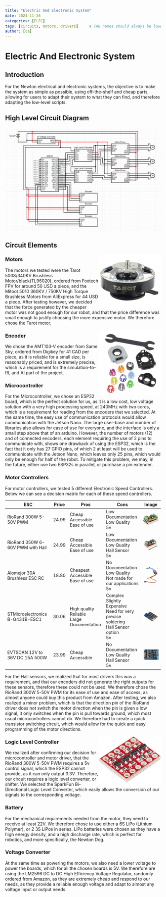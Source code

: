 ```yaml
---
title: "Electric And Electronic System"
date: 2024-11-26
categories: [ELEC]
tags: [circuits, motors, drivers]     # TAG names should always be lowercase
author: [ca]
---
```


# Electric And Electronic System

## Introduction
For the Newton electrical and electronic systems, the objective is to make the system as simple as possible, using off-the-shelf and cheap parts, allowing for users to adapt their system to what they can find, and therefore adapting the low-level scripts.


## High Level Circuit Diagram

<img src="/assets/img/blog5/circuit.png" alt="Circuit Diagram" width="700"/>

## Circuit Elements

<img align="right" src="/assets/img/blog5/motor.png" alt="Motor" width="200"/>

### Motors
The motors we tested were the Tarot 5008/340KV Brushless Motor/black(TL96020), ordered from Foxtech FPV for around 50 USD a piece, and the Mitoot 5010 360KV / 750KV High Torque Brushless Motors from AliExpress for 44 USD a piece. 
After testing however, we decided that the force generated by the cheaper motor was not good enough for our robot, and that the price difference was small enough to justify choosing the more expensive motor. We therefore chose the Tarot motor.

 
<img  align="right" src="/assets/img/blog5/encoder.png" alt="Encoder" width="200"/>

### Encoder
We chose the AMT103-V encoder from Same Sky, ordered from Digikey for 41 CAD per piece, as it is reliable for a small size, is reasonably priced, and is extremely precise, which is a requirement for the simulation-to-RL and AI part of the project. 


### Microcontroller
For the Microcontroller, we chose an ESP32 board, which is the perfect solution for us, as it is a low cost, low voltage solution with a very high processing speed, at 240MHz with two cores, which is a requirement for reading from the encoders that we selected. At the same time, the easy use of communication protocols would allow communication with the Jetson Nano. The large user-base and number of libraries also allows for ease of use for everyone, and the interface is only a small step above that of an arduino.
However, the number of motors (12) and of connected encoders, each element requiring the use of 2 pins to communicate with, shows one drawback of using the ESP32, which is the fact that it only has 27 GPIO pins, of which 2 at least will be used to communicate with the Jetson Nano, which leaves only 25 pins, which would only be enough for half of the robot. To mitigate this problem, we may, in the future, either use two ESP32s in parallel, or purchase a pin extender.

### Motor Controllers
For motor controllers, we tested 5 different Electronic Speed Controllers. Below we can see a decision matrix for each of these speed controllers.

 ESC                              | Price | Pros                                       | Cons                                                                             | Image |
|----------------------------------|-------|--------------------------------------------|----------------------------------------------------------------------------------|-------|
| RioRand 300W 5-50V PWM           | 24.99 | Cheap <br/> Accessible <br/> Ease of use               | Low Documentation <br/> Low Quality <br/> 5v                                                 | <img src="/assets/img/blog5/riorand_no_hall.png" alt="Riorand Driver" width="200"/> |
| RioRand 350W 6-60V PWM with Hall | 24.99 | Cheap <br/> Accessible <br/> Ease of use               | Low Documentation <br/> Low Quality <br/> Hall Sensor <br/> 5v                                     | <img src="/assets/img/blog5/riorand_hall.png" alt="Riorand Driver with Hall sensor" width="200"/> |
| Alomejor 30A Brushless ESC RC    | 18.80 | Cheapest <br/> Accessible <br/> Ease of use            | No Documentation <br/> Low Quality <br/> Not made for our applications <br/> 5v                    | <img src="/assets/img/blog5/esc.png" alt="Alomehor ESC" width="200"/> |
| STMicroelectronics B-G431B-ESC1  | 30.06 | High quality <br/> Reliable <br/> Large Documentation | Complex <br/> Slightly <br/> Expensive <br/> Need for very precise soldering <br/> Hall Sensor option <br/> 5v | <img src="/assets/img/blog5/high_cost_controller.png" alt="STMicroelectronics B-G431B-ESC1" width="200"/> |
| EVTSCAN 12V to 36V DC 15A 500W   | 23.99 | Cheap <br/> Accessible                           | No Documentation <br/> Low Quality <br/> Hall Sensor <br/> 5v                                      | <img src="/assets/img/blog5/amazon_controller.png" alt="EVTSCAN Motor Driver" width="200"/> |

For the Hall sensors, we realized that for most drivers this was a requirement, and that our encoders did not generate the right outputs for these sensors, therefore these could not be used.
We therefore chose the RioRand 300W 5-50V PWM for its ease of use and ease of access, as almost anyone could buy this product from Amazon.
After testing, we also realized a minor problem, which is that the direction pin of the RioRand driver does not switch the motor direction when the pin is given a low signal, it only switches when the pin is pull towards ground, which most usual microcontrollers cannot do. We therefore had to create a quick transistor switching circuit, which would allow for the quick and easy programming of the motor directions.

<img  align="right" src="/assets/img/blog5/logic_level_shifter.png" alt="Logic Level Shifter" width="200"/>

### Logic Level Controller
We realized after confirming our decision for microcontroller and motor driver, that the RioRand 300W 5-50V PWM requires a 5v control signal, which the ESP32 cannot provide, as it can only output 3.3V. Therefore, our circuit requires a logic level converter, or shifter. We selected the SparkFun Bi-Directional Logic Level Converter, which easily allows the conversion of our signals to the corresponding voltage.

### Battery
For the mechanical requirements needed from the motor, they need to receive at least 22V. We therefore chose to use either a 6S LiPo (Lithium Polymer), or 2 3S LiPos in series. LiPo batteries were chosen as they have a high energy density, and a high discharge rate, which is perfect for robotics, and more specifically, the Newton Dog.

### Voltage Converter
At the same time as powering the motors, we also need a lower voltage to power the boards, which for all the chosen boards is 5V. We therefore are using the LM2596 DC to DC High Efficiency Voltage Regulator, randomly ordered from Amazon, as they are extremely cheap and respond to our needs, as they provide a reliable enough voltage and adapt to almost any voltage input or output needs.
